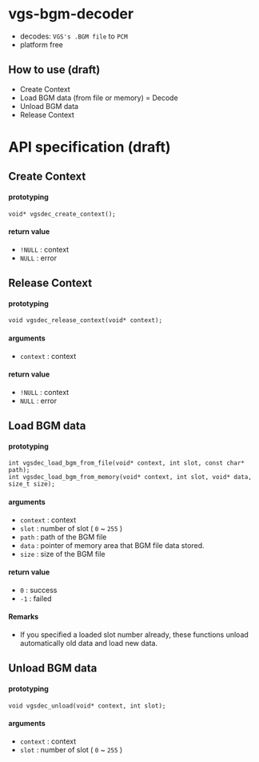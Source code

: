 # vgs-bgm-decoder
- decodes: `VGS's .BGM file` to `PCM`
- platform free

## How to use (draft)
- Create Context
- Load BGM data (from file or memory)
= Decode
- Unload BGM data
- Release Context

# API specification (draft)
## Create Context
#### prototyping
```
void* vgsdec_create_context();
```

#### return value
- `!NULL` : context
- `NULL` : error

## Release Context
#### prototyping
```
void vgsdec_release_context(void* context);
```

#### arguments
- `context` : context

#### return value
- `!NULL` : context
- `NULL` : error

## Load BGM data
#### prototyping
```
int vgsdec_load_bgm_from_file(void* context, int slot, const char* path);
int vgsdec_load_bgm_from_memory(void* context, int slot, void* data, size_t size);
```

#### arguments
- `context` : context
- `slot` : number of slot ( `0` ~ `255` )
- `path` : path of the BGM file
- `data` : pointer of memory area that BGM file data stored.
- `size` : size of the BGM file

#### return value
- `0` : success
- `-1` : failed

#### Remarks
- If you specified a loaded slot number already, these functions unload automatically old data and load new data.

## Unload BGM data
#### prototyping
```
void vgsdec_unload(void* context, int slot);
```

#### arguments
- `context` : context
- `slot` : number of slot ( `0` ~ `255` )
